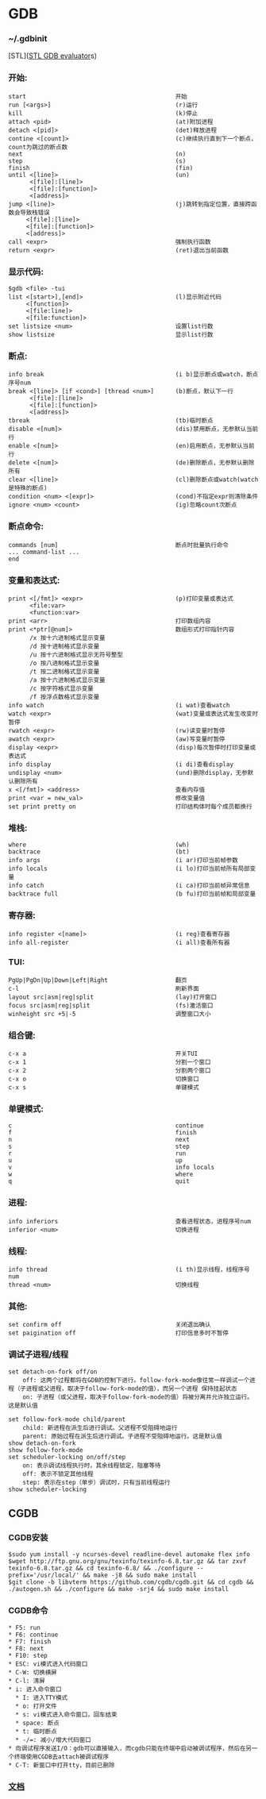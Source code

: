 # GDB
### ~/.gdbinit
  [STL]([STL GDB evaluator](https://gist.github.com/chaozh/9252fc01b3723f795589)s)

### 开始:
    start                                          开始
    run [<args>]                                   (r)运行
    kill                                           (k)停止
    attach <pid>                                   (at)附加进程
    detach <[pid]>                                 (det)释放进程
    contine <[count]>                              (c)继续执行直到下一个断点，count为跳过的断点数
    next                                           (n)
    step                                           (s)
    finish                                         (fin)
    until <[line]>                                 (un)
          <[file]:[line]>
          <[file]:[function]>
          <[address]>
    jump <[line]>                                  (j)跳转到指定位置，直接跨函数会导致栈错误
         <[file]:[line]>
         <[file]:[function]>
         <[address]>
    call <expr>                                    强制执行函数
    return <expr>                                  (ret)退出当前函数

### 显示代码:
    $gdb <file> -tui
    list <[start>],[end]>                          (l)显示附近代码
         <[function]>
         <[file:line]>
         <[file:function]>
    set listsize <num>                             设置list行数
    show listsize                                  显示list行数

### 断点:
    info break                                     (i b)显示断点或watch，断点序号num
    break <[line]> [if <cond>] [thread <num>]      (b)断点，默认下一行
          <[file]:[line]>
          <[file]:[function]>
          <[address]>
    tbreak                                         (tb)临时断点
    disable <[num]>                                (dis)禁用断点，无参默认当前行
    enable <[num]>                                 (en)启用断点，无参默认当前行
    delete <[num]>                                 (de)删除断点，无参默认删除所有
    clear <[line]>                                 (cl)删除断点或watch(watch是特殊的断点)
    condition <num> <[expr]>                       (cond)不指定expr则清除条件
    ignore <num> <count>                           (ig)忽略count次断点

### 断点命令:
    commands [num]                                 断点时批量执行命令
    ... command-list ...
    end

### 变量和表达式:
    print <[/fmt]> <expr>                          (p)打印变量或表达式
          <file:var>
          <function:var>
    print <arr>                                    打印数组内容
    print <*ptr[@num]>                             数组形式打印指针内容
          /x 按十六进制格式显示变量
          /d 按十进制格式显示变量
          /u 按十六进制格式显示无符号整型
          /o 按八进制格式显示变量
          /t 按二进制格式显示变量
          /a 按十六进制格式显示变量
          /c 按字符格式显示变量
          /f 按浮点数格式显示变量
    info watch                                     (i wat)查看watch
    watch <expr>                                   (wat)变量或表达式发生改变时暂停
    rwatch <expr>                                  (rw)读变量时暂停
    awatch <expr>                                  (aw)写变量时暂停
    display <expr>                                 (disp)每次暂停时打印变量或表达式
    info display                                   (i di)查看display
    undisplay <num>                                (und)删除display，无参默认删除所有
    x <[/fmt]> <address>                           查看内存值
    print <var = new_val>                          修改变量值
    set print pretty on                            打印结构体时每个成员都换行

### 堆栈:
    where                                          (wh)
    backtrace                                      (bt)
    info args                                      (i ar)打印当前帧参数
    info locals                                    (i lo)打印当前帧所有局部变量
    info catch                                     (i ca)打印当前帧异常信息
    backtrace full                                 (b fu)打印当前帧和局部变量

### 寄存器:
    info register <[name]>                         (i reg)查看寄存器
    info all-register                              (i all)查看所有器

### TUI:
    PgUp|PgDn|Up|Down|Left|Right                   翻页
    c-l                                            刷新界面
    layout src|asm|reg|split                       (lay)打开窗口
    focus src|asm|reg|split                        (fs)激活窗口
    winheight src +5|-5                            调整窗口大小

### 组合键:
    c-x a                                          开关TUI
    c-x 1                                          分割一个窗口
    c-x 2                                          分割两个窗口
    c-x o                                          切换窗口
    c-x s                                          单键模式

### 单键模式:
    c                                              continue
    f                                              finish
    n                                              next
    s                                              step
    r                                              run
    u                                              up
    v                                              info locals
    w                                              where
    q                                              quit

### 进程:
    info inferiors                                 查看进程状态，进程序号num
    inferior <num>                                 切换进程

### 线程:
    info thread                                    (i th)显示线程，线程序号num
    thread <num>                                   切换线程

### 其他:
    set confirm off                                关闭退出确认
    set paigination off                            打印信息多时不暂停

### 调试子进程/线程
    set detach-on-fork off/on
        off: 这两个过程都将在GDB的控制下进行。follow-fork-mode像往常一样调试一个进程（子进程或父进程，取决于follow-fork-mode的值），而另一个进程 保持挂起状态
        on: 子进程（或父进程，取决于follow-fork-mode的值）将被分离并允许独立运行。这是默认值
        
    set follow-fork-mode child/parent
        child: 新进程在派生后进行调试。父进程不受阻碍地运行
        parent: 原始过程在派生后进行调试。子进程不受阻碍地运行。这是默认值
    show detach-on-fork
    show follow-fork-mode
    set scheduler-locking on/off/step
        on: 表示调试线程执行时，其余线程锁定，阻塞等待
        off: 表示不锁定其他线程
        step: 表示在step（单步）调试时，只有当前线程运行
    show scheduler-locking

## CGDB
### CGDB安装
    $sudo yum install -y ncurses-devel readline-devel automake flex info
    $wget http://ftp.gnu.org/gnu/texinfo/texinfo-6.8.tar.gz && tar zxvf texinfo-6.8.tar.gz && cd texinfo-6.8/ && ./configure --prefix='/usr/local/' && make -j8 && sudo make install
    $git clone -b libvterm https://github.com/cgdb/cgdb.git && cd cgdb && ./autogen.sh && ./configure && make -srj4 && sudo make install
### CGDB命令
    * F5: run
    * F6: continue
    * F7: finish
    * F8: next
    * F10: step
    * ESC: vi模式进入代码窗口
    * C-W: 切换横屏
    * C-l: 清屏
    * i: 进入命令窗口
      * I: 进入TTY模式
      * o: 打开文件
      * s: vi模式进入命令窗口，回车结束
      * space: 断点
      * t: 临时断点
      * -/=: 减小/增大代码窗口
    * 向调试程序发送I/O：gdb可以直接输入，而cgdb只能在终端中启动被调试程序，然后在另一个终端使用CGDB去attach被调试程序
    * C-T: 新窗口中打开tty，目前已删除
### [文档](https://leeyiw.gitbooks.io/cgdb-manual-in-chinese/content/3.1.html)
